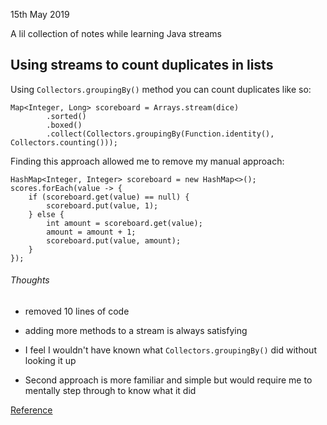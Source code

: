 15th May 2019

A lil collection of notes while learning Java streams

## Using streams to count duplicates in lists
Using `Collectors.groupingBy()` method you can count duplicates like so:
```
Map<Integer, Long> scoreboard = Arrays.stream(dice)
        .sorted()
        .boxed()
        .collect(Collectors.groupingBy(Function.identity(), Collectors.counting()));
```

Finding this approach allowed me to remove my manual approach:

```
HashMap<Integer, Integer> scoreboard = new HashMap<>();
scores.forEach(value -> {
    if (scoreboard.get(value) == null) {
        scoreboard.put(value, 1);
    } else {
        int amount = scoreboard.get(value);
        amount = amount + 1;
        scoreboard.put(value, amount);
    }
});
```
###### Thoughts
* removed 10 lines of code
* adding more methods to a stream is always satisfying

* I feel I wouldn't have known what `Collectors.groupingBy()` did without looking it up
* Second approach is more familiar and simple but would require me to mentally step through to know what it did

[Reference](https://stackoverflow.com/questions/44367203/how-to-count-duplicate-elements-in-arraylist)
